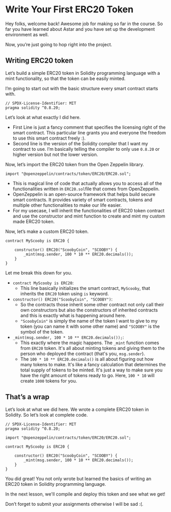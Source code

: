 # Write Your First ERC20 Token

Hey folks, welcome back! Awesome job for making so far in the course. So far you have learned about Astar and you have set up the development environment as well.

Now, you’re just going to hop right into the project.

## Writing ERC20 token

Let’s build a simple ERC20 token in Solidity programming language with a mint functionality, so that the token can be easily minted.

I’m going to start out with the basic structure every smart contract starts with.

```
// SPDX-License-Identifier: MIT
pragma solidity ^0.8.20;
```

Let’s look at what exactly I did here.

- First Line is just a fancy comment that specifies the licensing right of the smart contract. This particular line grants you and everyone the freedom to use this smart contract freely  :).
- Second line is the version of the Solidity compiler that I want my contract to use. I’m basically telling the compiler to only use `0.8.20` or higher version but not the lower version.

Now, let’s import the ERC20 token from the Open Zeppelin library.

```
import "@openzeppelin/contracts/token/ERC20/ERC20.sol";
```

- This is magical line of code that actually allows you to access all of the functionalities written in `ERC20.sol`file that comes from OpenZeppelin.
- OpenZeppelin is an open-source framework that helps build secure smart contracts. It provides variety of smart contracts, tokens and multiple other functionalities to make our life easier.
- For my usecase, I will inherit the functionalities of ERC20 token contract and use the constructor and mint function to create and mint my custom made ERC20 token.

Now, let’s make a custom ERC20 token.

```
contract MyScooby is ERC20 {

    constructor() ERC20("ScoobyCoin", "SCOOBY") {
        _mint(msg.sender, 100 * 10 ** ERC20.decimals());
    }
}
```

Let me break this down for you.

- `contract MyScooby is ERC20`:
    - This line basically initializes the smart contract, `MyScooby`, that inherits the `ERC20` token using `is` keyword.
- `constructor() ERC20("ScoobyCoin", "SCOOBY")`:
    - So the contracts those inherit some other contract not only call their own constructors but also the constructors of inherited contracts and this is exactly what is happening around here.
    - `"ScoobyCoin"` is simply the name of the token I want to give to my token (you can name it with some other name) and `"SCOOBY"` is the symbol of the token.
- `_mint(msg.sender, 100 * 10 ** ERC20.decimals());`:
    - This exactly where the magic happens. The `_mint` function comes from `ERC20` token. It's all about minting tokens and giving them to the person who deployed the contract (that's you, `msg.sender`).
    - The `100 * 10 ** ERC20.decimals()` is all about figuring out how many tokens to make. It's like a fancy calculation that determines the total supply of tokens to be minted. It's just a way to make sure you have the right amount of tokens ready to go. Here, `100 * 10` will create `1000` tokens for you.

## That’s a wrap

Let’s look at what we did here. We wrote a complete ERC20 token in Solidity. So let’s look at complete code.

```
// SPDX-License-Identifier: MIT
pragma solidity ^0.8.20;

import "@openzeppelin/contracts/token/ERC20/ERC20.sol";

contract MyScooby is ERC20 {

    constructor() ERC20("ScoobyCoin", "SCOOBY") {
        _mint(msg.sender, 100 * 10 ** ERC20.decimals());
    }
}
```

You did great! You not only wrote but learned the basics of writing an ERC20 token in Solidity programming language.

In the next lesson, we'll compile and deploy this token and see what we get!

Don’t forget to submit your assignments otherwise I will be sad :(.